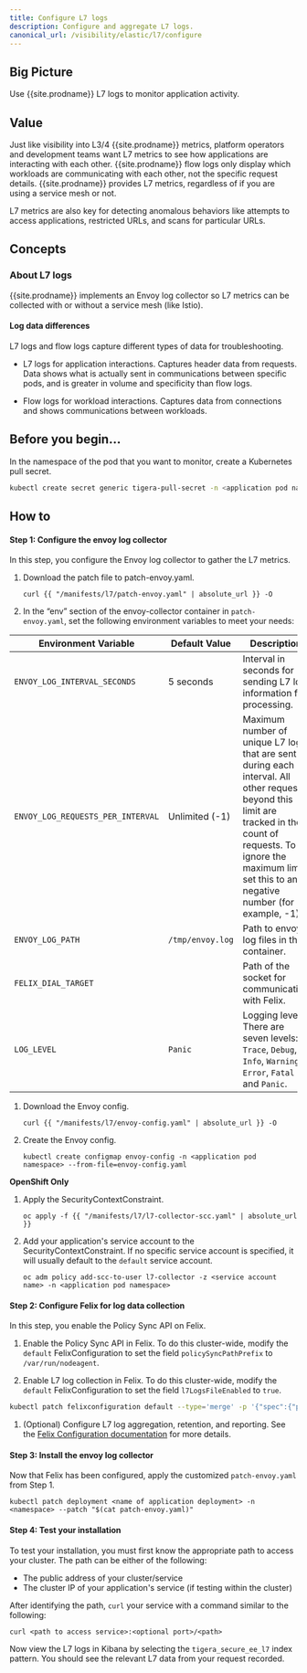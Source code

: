 ```yaml
---
title: Configure L7 logs
description: Configure and aggregate L7 logs.
canonical_url: /visibility/elastic/l7/configure
---
```


## Big Picture

Use {{site.prodname}} L7 logs to monitor application activity.

## Value

Just like visibility into L3/4 {{site.prodname}} metrics, platform operators and
development teams want L7 metrics to see how applications are interacting with each
other. {{site.prodname}} flow logs only display which workloads are communicating
with each other, not the specific request details. {{site.prodname}} provides L7
metrics, regardless of if you are using a service mesh or not.

L7 metrics are also key for detecting anomalous behaviors like attempts to
access applications, restricted URLs, and scans for particular URLs.

## Concepts

### About L7 logs

{{site.prodname}} implements an Envoy log collector so L7 metrics can be collected with
or without a service mesh (like Istio).

#### Log data differences

L7 logs and flow logs capture different types of data for troubleshooting.

* L7 logs for application interactions.
  Captures header data from requests. Data shows what is actually sent in communications
  between specific pods, and is greater in volume and specificity than flow logs.

* Flow logs for workload interactions.
  Captures data from connections and shows communications between workloads.

## Before you begin...

In the namespace of the pod that you want to monitor, create a Kubernetes pull secret.

```bash
kubectl create secret generic tigera-pull-secret -n <application pod namespace> --from-file=.dockerconfigjson=$HOME/.docker/config.json --type kubernetes.io/dockerconfigjson
```

## How to

#### Step 1: Configure the envoy log collector

In this step, you configure the Envoy log collector to gather the L7 metrics.

1. Download the patch file to patch-envoy.yaml.
   ```
   curl {{ "/manifests/l7/patch-envoy.yaml" | absolute_url }} -O
   ```

1. In the “env” section of the envoy-collector container in `patch-envoy.yaml`, set the
   following environment variables to meet your needs:

| Environment Variable                | Default Value                         | Description |
| ----------------------------------- | ------------------------------------- | ----------- |
| `ENVOY_LOG_INTERVAL_SECONDS`        | 5 seconds                             | Interval in seconds for sending L7 log information for processing. |
| `ENVOY_LOG_REQUESTS_PER_INTERVAL`   | Unlimited (-1)                        | Maximum number of unique L7 logs that are sent during each interval. All other requests beyond this limit are tracked in the count of requests. To ignore the maximum limit, set this to any negative number (for example, -1). |
| `ENVOY_LOG_PATH`                    | `/tmp/envoy.log`                      | Path to envoy log files in the container. |
| `FELIX_DIAL_TARGET`                 |                                       | Path of the socket for communication with Felix. |
| `LOG_LEVEL`                         | `Panic`                               | Logging level. There are seven levels: `Trace`, `Debug`, `Info`, `Warning`, `Error`, `Fatal` and `Panic`. |

1. Download the Envoy config.
   ```
   curl {{ "/manifests/l7/envoy-config.yaml" | absolute_url }} -O
   ```

1. Create the Envoy config.
   ```
   kubectl create configmap envoy-config -n <application pod namespace> --from-file=envoy-config.yaml
   ```

**OpenShift Only**

1. Apply the SecurityContextConstraint.
   ```
   oc apply -f {{ "/manifests/l7/l7-collector-scc.yaml" | absolute_url }}
   ```

1. Add your application's service account to the SecurityContextConstraint. If no specific
   service account is specified, it will usually default to the `default` service account.
   ```
   oc adm policy add-scc-to-user l7-collector -z <service account name> -n <application pod namespace>
   ```

#### Step 2: Configure Felix for log data collection

In this step, you enable the Policy Sync API on Felix.

1. Enable the Policy Sync API in Felix. To do this cluster-wide, modify the `default`
FelixConfiguration to set the field `policySyncPathPrefix` to `/var/run/nodeagent`.

1. Enable L7 log collection in Felix. To do this cluster-wide, modify the
`default` FelixConfiguration to set the field `l7LogsFileEnabled` to `true`.

```bash
kubectl patch felixconfiguration default --type='merge' -p '{"spec":{"policySyncPathPrefix":"/var/run/nodeagent","l7LogsFileEnabled":true}}'
```

1. (Optional) Configure L7 log aggregation, retention, and reporting. See the
[Felix Configuration documentation]({{site.baseurl}}/reference/felix/configuration#calico-enterprise-specific-configuration)
for more details.

#### Step 3: Install the envoy log collector

Now that Felix has been configured, apply the customized `patch-envoy.yaml` from Step 1.

```
kubectl patch deployment <name of application deployment> -n <namespace> --patch "$(cat patch-envoy.yaml)"
```

#### Step 4: Test your installation

To test your installation, you must first know the appropriate path to access your cluster.
The path can be either of the following:
* The public address of your cluster/service
* The cluster IP of your application's service (if testing within the cluster)

After identifying the path, `curl` your service with a command similar to the following:
```
curl <path to access service>:<optional port>/<path>
```

Now view the L7 logs in Kibana by selecting the `tigera_secure_ee_l7` index pattern. You
should see the relevant L7 data from your request recorded.

